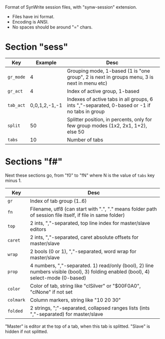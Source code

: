 Format of SynWrite session files, with "synw-session" extension.

* Files have ini format. 
* Encoding is ANSI.
* No spaces should be around "=" chars.

Section "sess"
==============

Key | Example | Desc
----|---------|-----
`gr_mode` | 4 | Grouping mode, 1-based (1 is "one group", 2 is next in groups menu, 3 is next in menu etc)
`gr_act` | 4 | Index of active group, 1-based
`tab_act` | 0,0,1,2,-1,-1 | Indexes of active tabs in all groups, 6 ints ","-separated, 0-based or -1 if no tabs in group
`split` | 50 | Splitter position, in percents, only for few group modes (1x2, 2x1, 1+2), else 50
`tabs` | 10 | Number of tabs

Sections "f#"
=============
Next these sections go, from "f0" to "fN" where N is the value of `tabs` key minus 1.  

Key | Desc
----|-----
`gr` | Index of tab group (1..6)
`fn` | Filename, utf8 (can start with ".\", "." means folder path of session file itself, if file in same folder)
`top` | 2 ints, ","-separated, top line index for master/slave editors
`caret` | 2 ints, ","-separated, caret absolute offsets for master/slave
`wrap` | 2 bools (0 or 1), ","-separated, word wrap for master/slave
`prop` | 4 numbers, ","-separated. 1) read/only (bool), 2) line numbers visible (bool), 3) folding enabled (bool), 4) select-mode (0-based)
`color` | Color of tab, string like "clSilver" or "$00F0A0", "clNone" if not set
`colmark` | Column markers, string like "10 20 30"
`folded` | 2 strings, ";"-separated, collapsed ranges lists (ints ","-separated) for master/slave

"Master" is editor at the top of a tab, when this tab is splitted. "Slave" is hidden if not splitted.
